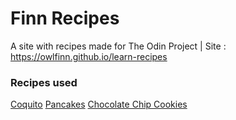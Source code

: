 # Finn Recipes
A site with recipes made for The Odin Project | Site : https://owlfinn.github.io/learn-recipes

### Recipes used

[Coquito](https://www.allrecipes.com/recipe/44187/coquito/)
[Pancakes](https://www.allrecipes.com/recipe/21014/good-old-fashioned-pancakes/)
[Chocolate Chip Cookies](https://www.allrecipes.com/recipe/10813/best-chocolate-chip-cookies/)
